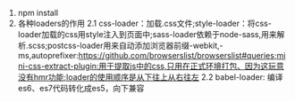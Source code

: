 1. npm install
2. 各种loaders的作用
  2.1 css-loader：加载.css文件;style-loader：将css-loader加载的css用style注入到页面中;sass-loader依赖于node-sass,用来解析.scss;postcss-loader用来自动添加浏览器前缀-webkit,-ms,autoprefixer:https://github.com/browserslist/browserslist#queries;mini-css-extract-plugin:用于提取js中的css,只用在正式环境打包、因为这玩意没有hmr功能;loader的使用顺序是从下往上从右往左
  2.2 babel-loader: 编译es6、es7代码转化成es5，向下兼容
